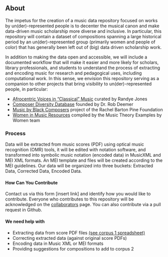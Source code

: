 ## About
The impetus for the creation of a music data repository focused on works by un(der)-represented people is to decenter the musical canon and make data-driven music scholarship more diverse and inclusive. In particular, this repository will contain a dataset of compositions spanning a large historical period by an un(der)-represented group (primarily women and people of color) that has generally been left out of (big) data driven scholarship work. 

In addition to making the data open and accessible, we will include a documented workflow that will make it easier and more likely for scholars, library professionals, and students to understand the process of extracting and encoding music for research and pedagogical uses, including computational work. In this sense, we envision this repository serving as a companion to other projects that bring visibility to un(der)-represented people, in particular:
- [Afrocentric Voices in “Classical” Music](http://afrovoices.com/collections/) curated by Randye Jones
- [Composer Diversity Database](https://composerdiversity.com) founded by Dr. Rob Deemer
- [Music by Black Composers](https://www.musicbyblackcomposers.org/) project of the Rachel Barton Pine Foundation 
- [Women in Music Resources](https://musictheoryexamplesbywomen.com/women-in-music-resources/) compiled by the Music Theory Examples by Women team

### Process 
Data will be extracted from music scores (PDF) using optical music recognition (OMR) tools, it will be edited with notation software, and transformed into symbolic music notation (encoded data) in MusicXML and MEI XML formats. An MEI template and files will be created according to the MEI guidelines. Our data will be organized into three buckets: Extracted Data, Corrected Data, Encoded Data.

#### How Can You Contribute
Contact us via this form [insert link] and identify how you would like to contribute. Everyone who contributes to this repository will be acknowledged on the [collaborators](/collaborators.md) page. You can also contribute via a pull request in Github.

#### We need help with 
- Extracting data from score PDF files [(see corpus 1 spreadsheet)](https://docs.google.com/spreadsheets/d/1Z9dzcnmz6S_bHAwdTHTnPlaDxmvbVXNBCqfpHvhmcWU/edit?usp=sharing)
- Correcting extracted data (against original score PDFs)
- Encoding data in Music XML or MEI formats
- Providing suggestions for compositions to add to corpus 2


